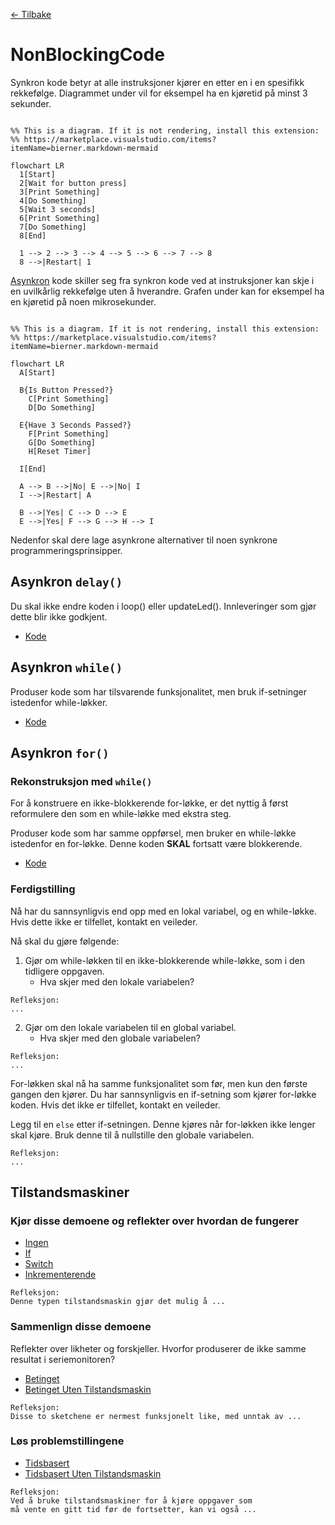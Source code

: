 [<- Tilbake](/README.md)

# NonBlockingCode

Synkron kode betyr at alle instruksjoner kjører en etter en i en spesifikk rekkefølge. Diagrammet under vil for eksempel ha en kjøretid på minst 3 sekunder.

```mermaid

%% This is a diagram. If it is not rendering, install this extension:
%% https://marketplace.visualstudio.com/items?itemName=bierner.markdown-mermaid

flowchart LR
  1[Start]
  2[Wait for button press]
  3[Print Something]
  4[Do Something]
  5[Wait 3 seconds]
  6[Print Something]
  7[Do Something]
  8[End]

  1 --> 2 --> 3 --> 4 --> 5 --> 6 --> 7 --> 8
  8 -->|Restart| 1
```

[Asynkron](https://www.techtarget.com/searchnetworking/definition/asynchronous) kode skiller seg fra synkron kode ved at instruksjoner kan skje i en uvilkårlig rekkefølge uten å hverandre. Grafen under kan for eksempel ha en kjøretid på noen mikrosekunder.

```mermaid

%% This is a diagram. If it is not rendering, install this extension:
%% https://marketplace.visualstudio.com/items?itemName=bierner.markdown-mermaid

flowchart LR
  A[Start]

  B{Is Button Pressed?}
    C[Print Something]
    D[Do Something]

  E{Have 3 Seconds Passed?}
    F[Print Something]
    G[Do Something]
    H[Reset Timer]

  I[End]

  A --> B -->|No| E -->|No| I
  I -->|Restart| A

  B -->|Yes| C --> D --> E
  E -->|Yes| F --> G --> H --> I
```

Nedenfor skal dere lage asynkrone alternativer til noen synkrone programmeringsprinsipper.

## Asynkron `delay()`

Du skal ikke endre koden i loop() eller updateLed(). Innleveringer som gjør dette blir ikke godkjent.

- [Kode](delay/delay.ino)

## Asynkron `while()`

Produser kode som har tilsvarende funksjonalitet, men bruk if-setninger istedenfor while-løkker.

- [Kode](IfAsWhile/IfAsWhile.ino)

## Asynkron `for()`

### Rekonstruksjon med `while()`

For å konstruere en ikke-blokkerende for-løkke, er det nyttig å først reformulere den som en while-løkke med ekstra steg.

Produser kode som har samme oppførsel, men bruker en while-løkke istedenfor en for-løkke. Denne koden **SKAL** fortsatt være blokkerende.

- [Kode](ForAsWhile/ForAsWhile.ino)

### Ferdigstilling

Nå har du sannsynligvis end opp med en lokal variabel, og en while-løkke. Hvis dette ikke er tilfellet, kontakt en veileder.

Nå skal du gjøre følgende:

1. Gjør om while-løkken til en ikke-blokkerende while-løkke, som i den tidligere oppgaven.
   - Hva skjer med den lokale variabelen?

```
Refleksjon:
...
```

2. Gjør om den lokale variabelen til en global variabel.
   - Hva skjer med den globale variabelen?

```
Refleksjon:
...
```

For-løkken skal nå ha samme funksjonalitet som før, men kun den første gangen den kjører. Du har sannsynligvis en if-setning som kjører for-løkke koden. Hvis det ikke er tilfellet, kontakt en veileder.

Legg til en `else` etter if-setningen. Denne kjøres når for-løkken ikke lenger skal kjøre. Bruk denne til å nullstille den globale variabelen.

```
Refleksjon:
...
```

## Tilstandsmaskiner

### Kjør disse demoene og reflekter over hvordan de fungerer

- [Ingen](NoStateMachine/NoStateMachine.ino)
- [If](IfStateMachine/IfStateMachine.ino)
- [Switch](SwitchStateMachine/SwitchStateMachine.ino)
- [Inkrementerende](IncrementStateMachine/IncrementStateMachine.ino)

```
Refleksjon:
Denne typen tilstandsmaskin gjør det mulig å ...
```

### Sammenlign disse demoene

Reflekter over likheter og forskjeller. Hvorfor produserer de ikke samme resultat i seriemonitoren?

- [Betinget](LingeringStateMachine/LingeringStateMachine.ino)
- [Betinget Uten Tilstandsmaskin](BlockingLingeringStateMachine/BlockingLingeringStateMachine.ino)

```
Refleksjon:
Disse to sketchene er nermest funksjonelt like, med unntak av ...
```

### Løs problemstillingene

- [Tidsbasert](TimedStateMachine/TimedStateMachine.ino)
- [Tidsbasert Uten Tilstandsmaskin](BlockingTimedStateMachine/BlockingTimedStateMachine.ino)

```
Refleksjon:
Ved å bruke tilstandsmaskiner for å kjøre oppgaver som
må vente en gitt tid før de fortsetter, kan vi også ...
```

